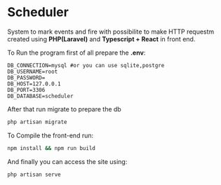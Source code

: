 # Scheduler
System to mark events and fire with possibilite to make HTTP requestm created using **PHP(Laravel)** and **Typescript + React** in front end.

To Run the program first of all prepare the **.env**:
```env
DB_CONNECTION=mysql #or you can use sqlite,postgre
DB_USERNAME=root
DB_PASSWORD=
DB_HOST=127.0.0.1
DB_PORT=3306
DB_DATABASE=scheduler
```
After that run migrate to prepare the db
```bash
php artisan migrate
```
To Compile the front-end run:
```bash
npm install && npm run build
```
And finally you can access the site using:
```bash
php artisan serve
```